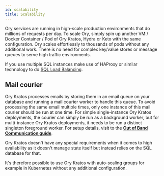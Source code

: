 ```yaml
---
id: scalability
title: Scalability
---
```


Ory services are running in high-scale production environments that do millions of requests per day. To scale Ory, simply spin up
another VM / Docker Container / Pod of Ory Kratos, Hydra or Keto with the same configuration. Ory scales effortlessly to thousands
of pods without any additional work. There is no need for complex key/value stores or message queues to serve high traffic
environments.

If you use multiple SQL instances make use of HAProxy or similar technology to do
[SQL Load Balancing](https://severalnines.com/resources/database-management-tutorials/mysql-load-balancing-haproxy-tutorial).

## Mail courier

Ory Kratos processes emails by storing them in an email queue on your database and running a mail courier worker to handle this
queue. To avoid processing the same email multiple times, only one instance of this mail courier should be run at one time. For
simple single-instance Ory Kratos deployments, the courier can simply be run as a background worker, but for multi-instance Ory
Kratos deployments, it needs to be run a distinct singleton foreground worker. For setup details, visit to the
[**Out of Band Communication guide**](../../kratos/self-hosted/mail-courier-selfhosted).

Ory Kratos doesn't have any special requirements when it comes to high availability as it doesn't manage state itself but instead
relies on the SQL database for that.

It's therefore possible to use Ory Kratos with auto-scaling groups for example in Kubernetes without any additional configuration.
